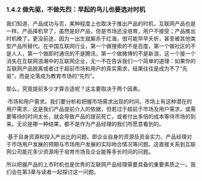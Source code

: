 ### 1.4.2 做先驱，不做先烈：早起的鸟儿也要选对时机

我们知道，产品成功与否，某种程度上也取决于推出产品的时机，互联网产品也是一样。产品择机早了，虽然是好产品，但是市场还没培育，用户不接受；产品推出时机晚了，更没前途，因为一出生就厮杀于红海，很可能早早夭折，甚至被其他类型产品所替代。在中国互联网行业，第一个做搜索的不是百度，第一个做社区的不是人人，第一个做即时通讯的不是腾讯，第一个做微博的不是新浪，这一个接一个消失在互联网浪潮中的互联网企业，无一不在告诉我们一个简单的道理：如果你的互联网产品脱离或者过于超前市场和用户的真实需求，结果往往是成为不了“先驱”，而是沦落成为教育市场的“先烈”。

那么，究竟提前多少才算合适呢？这主要取决于两个因素。

·市场和用户需求。我们要分析和把握市场需求出现的时间。市场上有这种潜在的用户需求，这是我们产品提前介入的依据，但若过于超前于市场及用户需求，或需要等待的时间太长，就会导致产品的提前死亡，或者付出多倍的成本等待市场的到来。无论是哪一种结果，都不是作为产品经理的我们所愿意看到的。

·基于自身资源和投入产出比的问题。即企业自身的资源及资金实力、产品经理对于市场用户发展的预期与市场用户发展的实际吻合情况等问题。这直接关系到互联网公司能花多少资源用于培育市场及企业能等多长时间的问题。

所以把握产品的上市时机也是优秀的互联网产品经理需要具备的重要素质之一。我们会在第3章与读者一起探讨这一问题。
